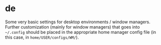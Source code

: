# de

Some very basic settings for desktop environments / window managers. Further customization (mainly for window managers) that goes into `~/.config` should be placed in the appropriate home manager config file (in this case, in `home/USER/configs/WM/`).
